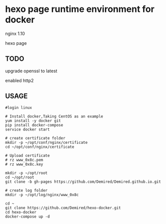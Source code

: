 # hexo page runtime environment for docker

nginx 1.10

hexo page

## TODO

upgrade openssl to latest

enabled http2

## USAGE

```
#login linux

# Install docker,Taking CentOS as an example
yum install -y docker git
pip install docker-compose
service docker start

# create certificate folder
mkdir -p ~/opt/conf/nginx/certificate
cd ~/opt/conf/nginx/certificate

# Upload certificate
# rz www_0x8c.pem
# rz www_0x8c.key

mkdir -p ~/opt/root
cd ~/opt/root
git clone -b gh-pages https://github.com/Demired/Demired.github.io.git

# create log folder
mkdir -p ~/opt/log/nginx/www_0x8c

cd ~
git clone https://github.com/Demired/hexo-docker.git
cd hexo-docker
docker-compose up -d
```
